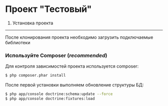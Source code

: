 Проект "Тестовый"
========================


1) Установка проекта
----------------------------------

После клонирования проекта необходимо загрузить подключаемые библиотеки

### Используйте Composer (*recommended*)

Для контроля зависимостей проекта используется composer:

```bash
$ php composer.phar install
```

После первой установки выполняем обновление структуры БД:

```bash
$ php app/console doctrine:schema:update --force
$ php app/console doctrine:fixtures:load
```
